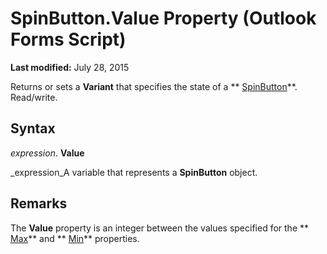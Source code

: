 
# SpinButton.Value Property (Outlook Forms Script)

 **Last modified:** July 28, 2015

Returns or sets a  **Variant** that specifies the state of a ** [SpinButton](3221b356-1e68-9e14-48ab-4a30c38aa685.md)**. Read/write.

## Syntax

 _expression_. **Value**

 _expression_A variable that represents a  **SpinButton** object.


## Remarks

The  **Value** property is an integer between the values specified for the ** [Max](f8f77453-cc53-68c2-6574-bb2c665e1b76.md)** and ** [Min](bc44e375-0eab-bc9d-b8c6-618c62b5fd2f.md)** properties.

